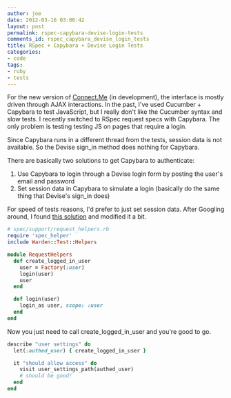 ```yaml
---
author: joe
date: 2012-03-16 03:00:42
layout: post
permalink: rspec-capybara-devise-login-tests
comments_id: rspec_capybara_devise_login_tests
title: RSpec + Capybara + Devise Login Tests
categories:
- code
tags:
- ruby
- tests
---
```


For the new version of [Connect.Me](http://connect.me) (in development), the interface is mostly driven through AJAX interactions. In the past, I've used Cucumber + Capybara to test JavaScript, but I really don't like the Cucumber syntax and slow tests. I recently switched to RSpec request specs with Capybara. The only problem is testing testing JS on pages that require a login.

Since Capybara runs in a different thread from the tests, session data is not available. So the Devise sign_in method does nothing for Capybara.

There are basically two solutions to get Capybara to authenticate:

1. Use Capybara to login through a Devise login form by posting the user's email and password
2. Set session data in Capybara to simulate a login (basically do the same thing that Devise's sign_in does)


For speed of tests reasons, I'd prefer to just set session data. After Googling around, I found [this solution](http://stackoverflow.com/questions/9144865/rspec-capybara-request-specs-cant-get-devise-to-post-new-user-session) and modified it a bit.

```ruby
# spec/support/request_helpers.rb
require 'spec_helper'
include Warden::Test::Helpers

module RequestHelpers
  def create_logged_in_user
    user = Factory(:user)
    login(user)
    user
  end

  def login(user)
    login_as user, scope: :user
  end
end
```

Now you just need to call create_logged_in_user and you're good to go.

```ruby
describe "user settings" do
  let(:authed_user) { create_logged_in_user }

  it "should allow access" do
    visit user_settings_path(authed_user)
    # should be good!
  end
end
```
